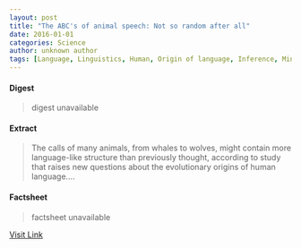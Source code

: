 ```yaml
---
layout: post
title: "The ABC's of animal speech: Not so random after all"
date: 2016-01-01
categories: Science
author: unknown author
tags: [Language, Linguistics, Human, Origin of language, Inference, Mind, Thought, Cognitive science, Self-awareness, Self, Noam Chomsky, Creationism, Awareness, Consciousness, Reason, Evolution, Markov chain, Bird vocalization, Speech, Animal communication, Science, Communication, Cognition, Psychological concepts, Epistemology, Philosophy]
---
```



#### Digest
>digest unavailable

#### Extract
>The calls of many animals, from whales to wolves, might contain more language-like structure than previously thought, according to study that raises new questions about the evolutionary origins of human language....

#### Factsheet
>factsheet unavailable

[Visit Link](http://phys.org/news327718477.html)


